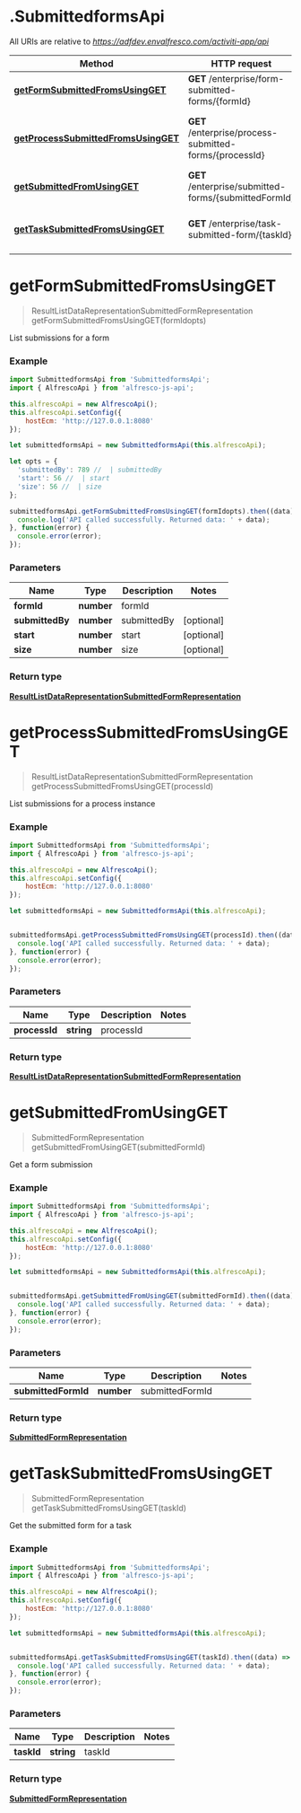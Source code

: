 # .SubmittedformsApi

All URIs are relative to *https://adfdev.envalfresco.com/activiti-app/api*

Method | HTTP request | Description
------------- | ------------- | -------------
[**getFormSubmittedFromsUsingGET**](SubmittedformsApi.md#getFormSubmittedFromsUsingGET) | **GET** /enterprise/form-submitted-forms/{formId} | List submissions for a form
[**getProcessSubmittedFromsUsingGET**](SubmittedformsApi.md#getProcessSubmittedFromsUsingGET) | **GET** /enterprise/process-submitted-forms/{processId} | List submissions for a process instance
[**getSubmittedFromUsingGET**](SubmittedformsApi.md#getSubmittedFromUsingGET) | **GET** /enterprise/submitted-forms/{submittedFormId} | Get a form submission
[**getTaskSubmittedFromsUsingGET**](SubmittedformsApi.md#getTaskSubmittedFromsUsingGET) | **GET** /enterprise/task-submitted-form/{taskId} | Get the submitted form for a task


<a name="getFormSubmittedFromsUsingGET"></a>
# **getFormSubmittedFromsUsingGET**
> ResultListDataRepresentationSubmittedFormRepresentation getFormSubmittedFromsUsingGET(formIdopts)

List submissions for a form

### Example
```javascript
import SubmittedformsApi from 'SubmittedformsApi';
import { AlfrescoApi } from 'alfresco-js-api';

this.alfrescoApi = new AlfrescoApi();
this.alfrescoApi.setConfig({
    hostEcm: 'http://127.0.0.1:8080'
});

let submittedformsApi = new SubmittedformsApi(this.alfrescoApi);

let opts = { 
  'submittedBy': 789 //  | submittedBy
  'start': 56 //  | start
  'size': 56 //  | size
};

submittedformsApi.getFormSubmittedFromsUsingGET(formIdopts).then((data) => {
  console.log('API called successfully. Returned data: ' + data);
}, function(error) {
  console.error(error);
});

```

### Parameters

Name | Type | Description  | Notes
------------- | ------------- | ------------- | -------------
 **formId** | **number**| formId | 
 **submittedBy** | **number**| submittedBy | [optional] 
 **start** | **number**| start | [optional] 
 **size** | **number**| size | [optional] 

### Return type

[**ResultListDataRepresentationSubmittedFormRepresentation**](ResultListDataRepresentationSubmittedFormRepresentation.md)

<a name="getProcessSubmittedFromsUsingGET"></a>
# **getProcessSubmittedFromsUsingGET**
> ResultListDataRepresentationSubmittedFormRepresentation getProcessSubmittedFromsUsingGET(processId)

List submissions for a process instance

### Example
```javascript
import SubmittedformsApi from 'SubmittedformsApi';
import { AlfrescoApi } from 'alfresco-js-api';

this.alfrescoApi = new AlfrescoApi();
this.alfrescoApi.setConfig({
    hostEcm: 'http://127.0.0.1:8080'
});

let submittedformsApi = new SubmittedformsApi(this.alfrescoApi);


submittedformsApi.getProcessSubmittedFromsUsingGET(processId).then((data) => {
  console.log('API called successfully. Returned data: ' + data);
}, function(error) {
  console.error(error);
});

```

### Parameters

Name | Type | Description  | Notes
------------- | ------------- | ------------- | -------------
 **processId** | **string**| processId | 

### Return type

[**ResultListDataRepresentationSubmittedFormRepresentation**](ResultListDataRepresentationSubmittedFormRepresentation.md)

<a name="getSubmittedFromUsingGET"></a>
# **getSubmittedFromUsingGET**
> SubmittedFormRepresentation getSubmittedFromUsingGET(submittedFormId)

Get a form submission

### Example
```javascript
import SubmittedformsApi from 'SubmittedformsApi';
import { AlfrescoApi } from 'alfresco-js-api';

this.alfrescoApi = new AlfrescoApi();
this.alfrescoApi.setConfig({
    hostEcm: 'http://127.0.0.1:8080'
});

let submittedformsApi = new SubmittedformsApi(this.alfrescoApi);


submittedformsApi.getSubmittedFromUsingGET(submittedFormId).then((data) => {
  console.log('API called successfully. Returned data: ' + data);
}, function(error) {
  console.error(error);
});

```

### Parameters

Name | Type | Description  | Notes
------------- | ------------- | ------------- | -------------
 **submittedFormId** | **number**| submittedFormId | 

### Return type

[**SubmittedFormRepresentation**](SubmittedFormRepresentation.md)

<a name="getTaskSubmittedFromsUsingGET"></a>
# **getTaskSubmittedFromsUsingGET**
> SubmittedFormRepresentation getTaskSubmittedFromsUsingGET(taskId)

Get the submitted form for a task

### Example
```javascript
import SubmittedformsApi from 'SubmittedformsApi';
import { AlfrescoApi } from 'alfresco-js-api';

this.alfrescoApi = new AlfrescoApi();
this.alfrescoApi.setConfig({
    hostEcm: 'http://127.0.0.1:8080'
});

let submittedformsApi = new SubmittedformsApi(this.alfrescoApi);


submittedformsApi.getTaskSubmittedFromsUsingGET(taskId).then((data) => {
  console.log('API called successfully. Returned data: ' + data);
}, function(error) {
  console.error(error);
});

```

### Parameters

Name | Type | Description  | Notes
------------- | ------------- | ------------- | -------------
 **taskId** | **string**| taskId | 

### Return type

[**SubmittedFormRepresentation**](SubmittedFormRepresentation.md)

